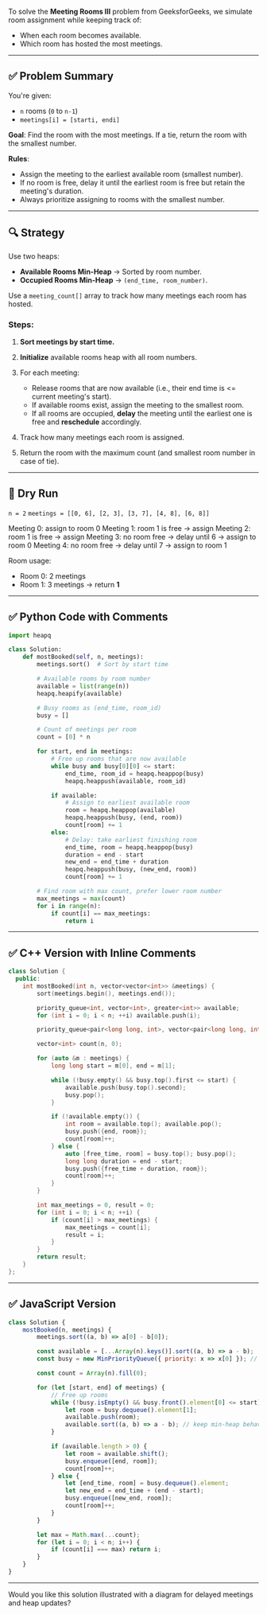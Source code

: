 To solve the **Meeting Rooms III** problem from GeeksforGeeks, we simulate room assignment while keeping track of:

* When each room becomes available.
* Which room has hosted the most meetings.

---

## ✅ Problem Summary

You're given:

* `n` rooms (`0` to `n-1`)
* `meetings[i] = [starti, endi]`

**Goal**: Find the room with the most meetings.
If a tie, return the room with the smallest number.

**Rules**:

* Assign the meeting to the earliest available room (smallest number).
* If no room is free, delay it until the earliest room is free but retain the meeting's duration.
* Always prioritize assigning to rooms with the smallest number.

---

## 🔍 Strategy

Use two heaps:

* **Available Rooms Min-Heap** → Sorted by room number.
* **Occupied Rooms Min-Heap** → `(end_time, room_number)`.

Use a `meeting_count[]` array to track how many meetings each room has hosted.

### Steps:

1. **Sort meetings by start time.**
2. **Initialize** available rooms heap with all room numbers.
3. For each meeting:

   * Release rooms that are now available (i.e., their end time is <= current meeting's start).
   * If available rooms exist, assign the meeting to the smallest room.
   * If all rooms are occupied, **delay** the meeting until the earliest one is free and **reschedule** accordingly.
4. Track how many meetings each room is assigned.
5. Return the room with the maximum count (and smallest room number in case of tie).

---

## 🔄 Dry Run

`n = 2`
`meetings = [[0, 6], [2, 3], [3, 7], [4, 8], [6, 8]]`

Meeting 0: assign to room 0
Meeting 1: room 1 is free → assign
Meeting 2: room 1 is free → assign
Meeting 3: no room free → delay until 6 → assign to room 0
Meeting 4: no room free → delay until 7 → assign to room 1

Room usage:

* Room 0: 2 meetings
* Room 1: 3 meetings → return **1**

---

## ✅ Python Code with Comments

```python
import heapq

class Solution:
    def mostBooked(self, n, meetings):
        meetings.sort()  # Sort by start time

        # Available rooms by room number
        available = list(range(n))
        heapq.heapify(available)

        # Busy rooms as (end_time, room_id)
        busy = []

        # Count of meetings per room
        count = [0] * n

        for start, end in meetings:
            # Free up rooms that are now available
            while busy and busy[0][0] <= start:
                end_time, room_id = heapq.heappop(busy)
                heapq.heappush(available, room_id)

            if available:
                # Assign to earliest available room
                room = heapq.heappop(available)
                heapq.heappush(busy, (end, room))
                count[room] += 1
            else:
                # Delay: take earliest finishing room
                end_time, room = heapq.heappop(busy)
                duration = end - start
                new_end = end_time + duration
                heapq.heappush(busy, (new_end, room))
                count[room] += 1

        # Find room with max count, prefer lower room number
        max_meetings = max(count)
        for i in range(n):
            if count[i] == max_meetings:
                return i
```

---

## ✅ C++ Version with Inline Comments

```cpp
class Solution {
  public:
    int mostBooked(int n, vector<vector<int>> &meetings) {
        sort(meetings.begin(), meetings.end());

        priority_queue<int, vector<int>, greater<int>> available;
        for (int i = 0; i < n; ++i) available.push(i);

        priority_queue<pair<long long, int>, vector<pair<long long, int>>, greater<>> busy;

        vector<int> count(n, 0);

        for (auto &m : meetings) {
            long long start = m[0], end = m[1];

            while (!busy.empty() && busy.top().first <= start) {
                available.push(busy.top().second);
                busy.pop();
            }

            if (!available.empty()) {
                int room = available.top(); available.pop();
                busy.push({end, room});
                count[room]++;
            } else {
                auto [free_time, room] = busy.top(); busy.pop();
                long long duration = end - start;
                busy.push({free_time + duration, room});
                count[room]++;
            }
        }

        int max_meetings = 0, result = 0;
        for (int i = 0; i < n; ++i) {
            if (count[i] > max_meetings) {
                max_meetings = count[i];
                result = i;
            }
        }
        return result;
    }
};
```

---

## ✅ JavaScript Version

```javascript
class Solution {
    mostBooked(n, meetings) {
        meetings.sort((a, b) => a[0] - b[0]);

        const available = [...Array(n).keys()].sort((a, b) => a - b);
        const busy = new MinPriorityQueue({ priority: x => x[0] }); // [end_time, room_id]

        const count = Array(n).fill(0);

        for (let [start, end] of meetings) {
            // Free up rooms
            while (!busy.isEmpty() && busy.front().element[0] <= start) {
                let room = busy.dequeue().element[1];
                available.push(room);
                available.sort((a, b) => a - b); // keep min-heap behavior
            }

            if (available.length > 0) {
                let room = available.shift();
                busy.enqueue([end, room]);
                count[room]++;
            } else {
                let [end_time, room] = busy.dequeue().element;
                let new_end = end_time + (end - start);
                busy.enqueue([new_end, room]);
                count[room]++;
            }
        }

        let max = Math.max(...count);
        for (let i = 0; i < n; i++) {
            if (count[i] === max) return i;
        }
    }
}
```

---

Would you like this solution illustrated with a diagram for delayed meetings and heap updates?
